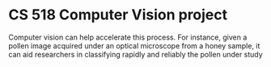# CS 518 Computer Vision project

Computer vision can help accelerate this process. For instance, given a pollen image acquired
under an optical microscope from a honey sample, it can aid researchers in classifying rapidly and
reliably the pollen under study
